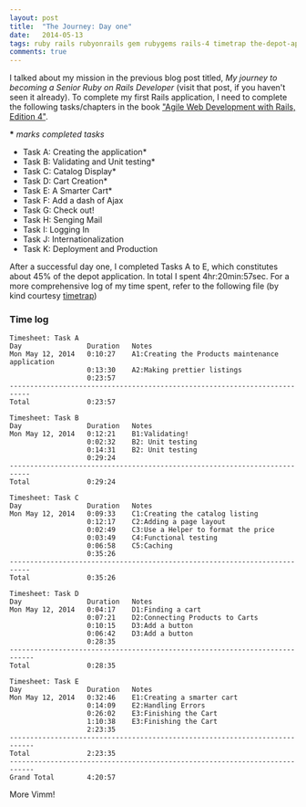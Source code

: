 ```yaml
---
layout: post
title:  "The Journey: Day one"
date:   2014-05-13
tags: ruby rails rubyonrails gem rubygems rails-4 timetrap the-depot-application
comments: true
---
```

I talked about my mission in the previous blog post titled, _My journey to becoming a Senior Ruby on Rails Developer_ (visit that post, if you haven't seen it already). To complete my first Rails application, I need to complete the following tasks/chapters in the book ["Agile Web Development with Rails, Edition 4"](http://pragprog.com/book/rails4/agile-web-development-with-rails-4).

__*__ _marks completed tasks_

+ Task A: Creating the application*
+ Task B: Validating and Unit testing*
+ Task C: Catalog Display*
+ Task D: Cart Creation*
+ Task E: A Smarter Cart*
+ Task F: Add a dash of Ajax
+ Task G: Check out!
+ Task H: Senging Mail
+ Task I: Logging In
+ Task J: Internationalization
+ Task K: Deployment and Production

After a successful day one, I completed Tasks A to E, which constitutes about 45% of the depot application. In total I spent 4hr:20min:57sec. For a more comprehensive log of my time spent, refer to the following file (by kind courtesy [timetrap](http://rubygems.org/gems/timetrap))

### Time log
```text
Timesheet: Task A
Day                Duration   Notes
Mon May 12, 2014   0:10:27    A1:Creating the Products maintenance application
                   0:13:30    A2:Making prettier listings
                   0:23:57
---------------------------------------------------------------------------
Total              0:23:57

Timesheet: Task B
Day                Duration   Notes
Mon May 12, 2014   0:12:21    B1:Validating!
                   0:02:32    B2: Unit testing
                   0:14:31    B2: Unit testing
                   0:29:24
---------------------------------------------------------------------------
Total              0:29:24

Timesheet: Task C
Day                Duration   Notes
Mon May 12, 2014   0:09:33    C1:Creating the catalog listing
                   0:12:17    C2:Adding a page layout
                   0:02:49    C3:Use a Helper to format the price
                   0:03:49    C4:Functional testing
                   0:06:58    C5:Caching
                   0:35:26
---------------------------------------------------------------------------
Total              0:35:26

Timesheet: Task D
Day                Duration   Notes
Mon May 12, 2014   0:04:17    D1:Finding a cart
                   0:07:21    D2:Connecting Products to Carts
                   0:10:15    D3:Add a button
                   0:06:42    D3:Add a button
                   0:28:35
----------------------------------------------------------------------------
Total              0:28:35

Timesheet: Task E
Day                Duration   Notes
Mon May 12, 2014   0:32:46    E1:Creating a smarter cart
                   0:14:09    E2:Handling Errors
                   0:26:02    E3:Finishing the Cart
                   1:10:38    E3:Finishing the Cart
                   2:23:35
----------------------------------------------------------------------------
Total              2:23:35
----------------------------------------------------------------------------
Grand Total        4:20:57
```

More Vimm!